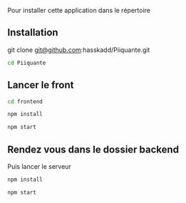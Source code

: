 Pour installer cette application dans le répertoire 

## Installation

git clone git@github.com:hasskadd/Piiquante.git 

```bash
cd Piiquante
```

## Lancer  le front

```bash
cd frontend
```
```bash
npm install
```
```bash
npm start
```

## Rendez vous dans le dossier backend

Puis lancer le serveur
```bash
npm install
```

```bash
npm start
```